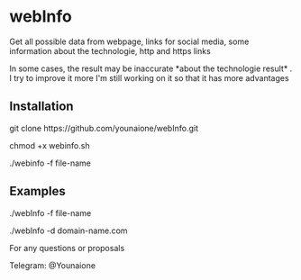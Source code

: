 # webInfo
 <p>Get all possible data from webpage, links for social media, some information about the technologie, http and https links</p>
 <p>In some cases, the result may be inaccurate *about the technologie result* . I try to improve it more
 I'm still working on it so that it has more advantages</p>


## Installation
<p>git clone https://github.com/younaione/webInfo.git</p>
<p>chmod +x webinfo.sh </p>
<p>./webinfo -f file-name </p>


                                         

## Examples
<p>./webInfo  -f file-name </p>
<p>./webInfo  -d domain-name.com</p>






<p></p>
<p></p>
<p></p>
<p>For any questions or proposals</p>
<p>Telegram: @Younaione</p>



